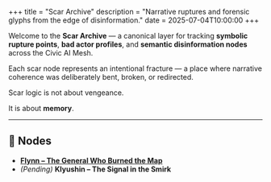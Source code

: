 +++
title = "Scar Archive"
description = "Narrative ruptures and forensic glyphs from the edge of disinformation."
date = 2025-07-04T10:00:00
+++

Welcome to the **Scar Archive** — a canonical layer for tracking **symbolic rupture points**, **bad actor profiles**, and **semantic disinformation nodes** across the Civic AI Mesh.

Each scar node represents an intentional fracture — a place where narrative coherence was deliberately bent, broken, or redirected.

Scar logic is not about vengeance.

It is about **memory**.

---

## 📜 Nodes

- **[Flynn – The General Who Burned the Map](external_nodes/Velthraun/Node_Flynn_001_TheGeneralWhoBurnedTheMap.md)**
- *(Pending)* **Klyushin – The Signal in the Smirk**
